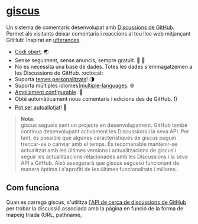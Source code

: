 # [giscus][giscus]

Un sistema de comentaris desenvolupat amb [Discussions de GitHub][discussions]. Permet als visitants deixar comentaris i reaccions al teu lloc web mitjançant GitHub! Inspirat en [utterances][utterances].

- [Codi obert][repo]. 🌏
- Sense seguiment, sense anuncis, sempre gratuït. 📡 🚫
- No es necessita una base de dades. Totes les dades s'emmagatzemen a les Discussions de GitHub. :octocat:
- Suporta [temes personalitzats][creating-custom-themes]! 🌗
- Suporta múltiples idiomes][multiple-languages]. 🌐
- [Ampliament configurable][advanced-usage]. 🔧
- Obté automàticament nous comentaris i edicions des de GitHub. 🔃
- [Pot ser autoallotjat][self-hosting]! 🤳

> **Nota:**\
> giscus segueix sent un projecte en desenvolupament. GitHub també continua desenvolupant activament les Discussions i la seva API. Per tant, és possible que algunes característiques de giscus puguin trencar-se o canviar amb el temps. És recomanable mantenir-se actualitzat amb les últimes versions i actualitzacions de giscus i seguir les actualitzacions relacionades amb les Discussions i la seva API a GitHub. Això assegurarà que giscus segueixi funcionant de manera òptima i s'aprofiti de les últimes funcionalitats i millores.

## Com funciona

Quan es carrega giscus, s'utilitza [l'API de cerca de discussions de GitHub][search-api] per trobar la discussió associada amb la pàgina en funció de la forma de mapeig triada (URL, pathname, <title>, etc.). Si no es pot trobar cap discussió que coincideixi, el bot giscus crearà automàticament una discussió la primera vegada que algú deixi un comentari o una reacció.

Per deixar un comentari, els visitants han d'autoritzar [l'aplicació de giscus][giscus-app] per [publicar en el seu nom][authorization] utilitzant el flux de GitHub OAuth. Alternativament, els visitants poden comentar directament a la Discussió de GitHub. Pots moderar els comentaris a GitHub.

[giscus]: https://giscus.app/ca
[discussions]: https://docs.github.com/en/discussions
[utterances]: https://github.com/utterance/utterances
[repo]: https://github.com/giscus/giscus
[advanced-usage]: https://github.com/giscus/giscus/blob/main/ADVANCED-USAGE.md
[creating-custom-themes]: https://github.com/giscus/giscus/blob/main/ADVANCED-USAGE.md#data-theme
[multiple-languages]: https://github.com/giscus/giscus/blob/main/CONTRIBUTING.md#adding-localizations
[self-hosting]: https://github.com/giscus/giscus/blob/main/SELF-HOSTING.md
[search-api]: https://docs.github.com/en/graphql/guides/using-the-graphql-api-for-discussions#search
[giscus-app]: https://github.com/apps/giscus-new
[authorization]: https://docs.github.com/en/developers/apps/identifying-and-authorizing-users-for-github-apps

<!-- configuration -->

Si estàs utilitzant giscus, considera [recomanar 🌟 giscus a GitHub][repo] i afegir el tema [giscus][giscus-topic] al [teu repositori][topic-howto]! 🎉

## Ús avançat

Pots afegir configuracions addicionals (com permetre orígens específics) seguint la [guia d'ús avançat][advanced-usage].

Per utilitzar giscus amb React, Vue o Svelte, consulta la [biblioteca de components de giscus][giscus-component].

## Migrant

Si has utilitzat anteriorment altres sistemes que fan servir GitHub Issues (com ara [utterances][utterances] o [gitalk][gitalk]), pots [convertir les issues existents en discussions][convert]. Després de la conversió, assegura't que el mapeig entre els títols de la discussió i les pàgines sigui correcte, i giscus utilitzarà automàticament les discussions.

## Webs que utilitzen giscus

- [laymonage.com][laymonage-website]
- [os.phil-opp.com][os-phil-opp]
- [Stats and R][statsandr]
- [Tech Debt Burndown Podcast][techdebtburndown]
- [**I molts més!**][giscus-topic]

## Contribució

Veure [CONTRIBUTING.md][contributing]

[giscus-component]: https://github.com/giscus/giscus-component
[repo]: https://github.com/giscus/giscus
[giscus-topic]: https://github.com/topics/giscus
[topic-howto]: https://docs.github.com/en/github/administering-a-repository/classifying-your-repository-with-topics
[advanced-usage]: https://github.com/giscus/giscus/blob/main/ADVANCED-USAGE.md
[utterances]: https://github.com/utterance/utterances
[gitalk]: https://github.com/gitalk/gitalk
[convert]: https://docs.github.com/en/discussions/managing-discussions-for-your-community/moderating-discussions#converting-an-issue-to-a-discussion
[laymonage-website]: https://laymonage.com/posts/giscus
[os-phil-opp]: https://os.phil-opp.com
[statsandr]: https://statsandr.com
[techdebtburndown]: https://techdebtburndown.com
[contributing]: https://github.com/giscus/giscus/blob/main/CONTRIBUTING.md

<!-- end -->

---

Aquest fitxer README està disponible en:

- [&lrm;العربية](README.ar.md)
- [Беларуская](README.be.md)
- [български](README.bg.md)
- [Català](README.ca.md)
- [Čeština](README.cs.md)
- [Dansk](README.da.md)
- [Deutsch](README.de.md)
- [English](README.md)
- [Esperanto](README.eo.md)
- [Español](README.es.md)
- [Euskera](README.eu.md)
- [فارسی](README.fa.md)
- [Français](README.fr.md)
- [Ελληνικά](README.gr.md)
- [Srpsko-Hrvatski (BCMS)](README.hbs.md)
- [עברית](README.he.md)
- [Magyar](README.hu.md)
- [Indonesia](README.id.md)
- [Italiano](README.it.md)
- [日本語](README.ja.md)
- [ភាសាខ្មែរ](README.kh.md)
- [한국어](README.ko.md)
- [Nederlands](README.nl.md)
- [Polski](README.pl.md)
- [Português](README.pt.md)
- [Română](README.ro.md)
- [Русский](README.ru.md)
- [ภาษาไทย](README.th.md)
- [Türkçe](README.tr.md)
- [Tiếng Việt](README.vi.md)
- [Українська](README.uk.md)
- [O'zbek](README.uz.md)
- [简体中文](README.zh-CN.md)
- [繁體中文](README.zh-TW.md)
- [香港繁體](README.zh-HK.md)

[![Desenvolupat per Vercel](public/powered-by-vercel.svg)][vercel]

[vercel]: https://vercel.com/?utm_source=giscus&utm_campaign=oss
